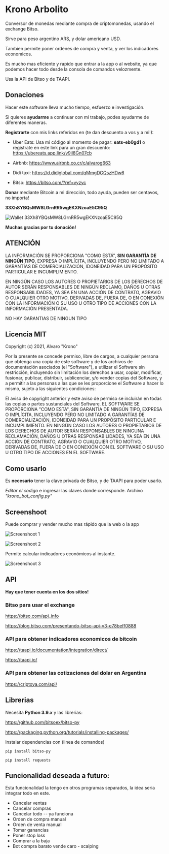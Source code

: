 # Krono Arbolito

Conversor de monedas mediante compra de criptomonedas, usando el exchange Bitso.

Sirve para peso argentino ARS, y dolar americano USD.

Tambien permite poner ordenes de compra y venta, y ver los indicadores economicos.

Es mucho mas eficiente y rapido que entrar a la app o al website, ya que podemos hacer todo desde la consola de comandos velozmente.

Usa la API de Bitso y de TAAPI.

## Donaciones

Hacer este software lleva mucho tiempo, esfuerzo e investigación.

Si quieres **ayudarme** a continuar con mi trabajo, podes ayudarme de diferentes maneras.

**Registrarte** con mis links referidos en (te dan descuento a vos y a mi!):

* Uber Eats: Usa mi código al momento de pagar: **eats-eb0gd1** o registrate en este link para un gran descuento: https://ubereats.app.link/v9il8Gn07cb

* Airbnb: https://www.airbnb.co.cr/c/alvarog663

* Didi taxi: https://d.didiglobal.com/qMmgDGQszHDw6

* Bitso: https://bitso.com/?ref=vyzyc

**Donar** mediante Bitcoin a mi dirección, todo ayuda, pueden ser centavos, no importa!

**33Xh8YBQsMW8LGrnRR5wgEKXNzoaE5C95Q**

![Wallet 33Xh8YBQsMW8LGrnRR5wgEKXNzoaE5C95Q](wallet.png)

**Muchas gracias por tu donación!**

## ATENCIÓN

LA INFORMACIÓN SE PROPORCIONA "COMO ESTÁ", **SIN GARANTÍA DE NINGÚN TIPO**, EXPRESA O IMPLÍCITA, INCLUYENDO PERO NO LIMITADO A GARANTÍAS DE COMERCIALIZACIÓN, IDONEIDAD PARA UN PROPÓSITO PARTICULAR E INCUMPLIMIENTO.

EN NINGÚN CASO LOS AUTORES O PROPIETARIOS DE LOS DERECHOS DE AUTOR SERÁN RESPONSABLES DE NINGÚN RECLAMO, DAÑOS U OTRAS RESPONSABILIDADES, YA SEA EN UNA ACCIÓN DE CONTRATO, AGRAVIO O CUALQUIER OTRO MOTIVO, DERIVADAS DE, FUERA DE, O EN CONEXIÓN CON LA INFORMACIÓN O SU USO U OTRO TIPO DE ACCIONES CON LA INFORMACIÓN PRESENTADA.

NO HAY GARANTIAS DE NINGUN TIPO

## Licencia MIT

Copyright (c) 2021, Alvaro "Krono"

Por la presente se concede permiso, libre de cargos, a cualquier persona que obtenga una copia de este software y de los archivos de documentación asociados (el "Software"), a utilizar el Software sin restricción, incluyendo sin limitación los derechos a usar, copiar, modificar, fusionar, publicar, distribuir, sublicenciar, y/o vender copias del Software, y a permitir a las personas a las que se les proporcione el Software a hacer lo mismo, sujeto a las siguientes condiciones:

El aviso de copyright anterior y este aviso de permiso se incluirán en todas las copias o partes sustanciales del Software.
EL SOFTWARE SE PROPORCIONA "COMO ESTA", SIN GARANTÍA DE NINGÚN TIPO, EXPRESA O IMPLÍCITA, INCLUYENDO PERO NO LIMITADO A GARANTÍAS DE COMERCIALIZACIÓN, IDONEIDAD PARA UN PROPÓSITO PARTICULAR E INCUMPLIMIENTO. EN NINGÚN CASO LOS AUTORES O PROPIETARIOS DE LOS DERECHOS DE AUTOR SERÁN RESPONSABLES DE NINGUNA RECLAMACIÓN, DAÑOS U OTRAS RESPONSABILIDADES, YA SEA EN UNA ACCIÓN DE CONTRATO, AGRAVIO O CUALQUIER OTRO MOTIVO, DERIVADAS DE, FUERA DE O EN CONEXIÓN CON EL SOFTWARE O SU USO U OTRO TIPO DE ACCIONES EN EL SOFTWARE.

## Como usarlo

Es **necesario** tener la clave privada de Bitso, y de TAAPI para poder usarlo.

*Editar el codigo* e ingresar las claves donde corresponde. Archivo *"krono_bot_config.py"*

## Screenshoot

Puede comprar y vender mucho mas rápido que la web o la app

![Screenshoot 1](screenshoot_1.jpg)

![Screenshoot 2](screenshoot_2.jpg)

Permite calcular indicadores económicos al instante.

![Screenshoot 3](screenshoot_3.jpg)

## API

**Hay que tener cuenta en los dos sitios!**

### Bitso para usar el exchange

https://bitso.com/api_info

https://blog.bitso.com/presentando-bitso-api-v3-e78beff0888

### API para obtener indicadores economicos de bitcoin

https://taapi.io/documentation/integration/direct/

https://taapi.io/

### API para obtener las cotizaciones del dolar en Argentina

https://criptoya.com/api/

## Librerias

Necesita **Python 3.9.x** y las librerias:

https://github.com/bitsoex/bitso-py

https://packaging.python.org/tutorials/installing-packages/

Instalar dependencias con (linea de comandos)

    pip install bitso-py

    pip install requests

## Funcionalidad deseada a futuro:

Esta funcionalidad la tengo en otros programas separados, la idea seria integrar todo en este.

* Cancelar ventas
* Cancelar compras
* Cancelar todo -- ya funciona
* Orden de compra manual
* Orden de venta manual
* Tomar ganancias
* Poner stop loss
* Comprar a la baja
* Bot compra barato vende caro - scalping
